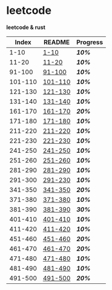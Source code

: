 # leetcode

**leetcode &amp; rust**

Index    | README                          | Progress
-------- | ------------------------------- | --------
1-10     | [1-10](./READMES/1-10.md)       | ***10%***
11-20    | [11-20](./READMES/11-20.md)     | ***10%***
91-100   | [91-100](./READMES/91-100.md)   | ***10%***
101-110  | [101-110](./READMES/101-110.md) | ***10%***
121-130  | [121-130](./READMES/121-130.md) | ***10%***
131-140  | [131-140](./READMES/131-140.md) | ***10%***
161-170  | [161-170](./READMES/161-170.md) | ***20%***
171-180  | [171-180](./READMES/171-180.md) | ***10%***
211-220  | [211-220](./READMES/211-220.md) | ***10%***
221-230  | [221-230](./READMES/221-230.md) | ***10%***
241-250  | [241-250](./READMES/241-250.md) | ***10%***
251-260  | [251-260](./READMES/251-260.md) | ***10%***
281-290  | [281-290](./READMES/281-290.md) | ***10%***
291-300  | [291-230](./READMES/291-300.md) | ***10%***
341-350  | [341-350](./READMES/341-350.md) | ***20%***
371-380  | [371-380](./READMES/371-380.md) | ***10%***
381-390  | [381-390](./READMES/381-390.md) | ***30%***
401-410  | [401-410](./READMES/401-410.md) | ***10%***
411-420  | [411-420](./READMES/411-420.md) | ***10%***
451-460  | [451-460](./READMES/451-460.md) | ***20%***
461-470  | [461-470](./READMES/461-470.md) | ***20%***
471-480  | [471-480](./READMES/471-480.md) | ***10%***
481-490  | [481-490](./READMES/481-490.md) | ***10%***
491-500  | [491-500](./READMES/491-500.md) | ***20%***
